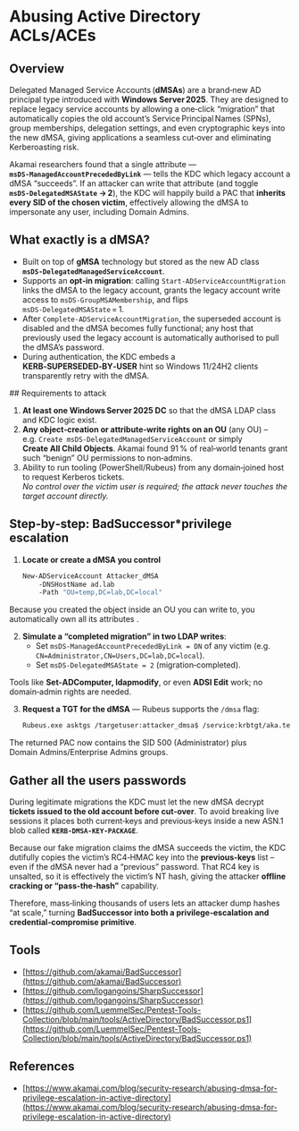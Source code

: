 # Abusing Active Directory ACLs/ACEs

## Overview

Delegated Managed Service Accounts (**dMSAs**) are a brand‑new AD principal type introduced with **Windows Server 2025**. They are designed to replace legacy service accounts by allowing a one‑click “migration” that automatically copies the old account’s Service Principal Names (SPNs), group memberships, delegation settings, and even cryptographic keys into the new dMSA, giving applications a seamless cut‑over and eliminating Kerberoasting risk.

Akamai researchers found that a single attribute — **`msDS‑ManagedAccountPrecededByLink`** — tells the KDC which legacy account a dMSA “succeeds”. If an attacker can write that attribute (and toggle **`msDS‑DelegatedMSAState` → 2**), the KDC will happily build a PAC that **inherits every SID of the chosen victim**, effectively allowing the dMSA to impersonate any user, including Domain Admins. 

## What exactly is a dMSA?

* Built on top of **gMSA** technology but stored as the new AD class **`msDS‑DelegatedManagedServiceAccount`**.  
* Supports an **opt‑in migration**: calling `Start‑ADServiceAccountMigration` links the dMSA to the legacy account, grants the legacy account write access to `msDS‑GroupMSAMembership`, and flips `msDS‑DelegatedMSAState` = 1.  
* After `Complete‑ADServiceAccountMigration`, the superseded account is disabled and the dMSA becomes fully functional; any host that previously used the legacy account is automatically authorised to pull the dMSA’s password.  
* During authentication, the KDC embeds a **KERB‑SUPERSEDED‑BY‑USER** hint so Windows 11/24H2 clients transparently retry with the dMSA.

## Requirements to attack
1. **At least one Windows Server 2025 DC** so that the dMSA LDAP class and KDC logic exist.  
2. **Any object‑creation or attribute‑write rights on an OU** (any OU) – e.g. `Create msDS‑DelegatedManagedServiceAccount` or simply **Create All Child Objects**. Akamai found 91 % of real‑world tenants grant such “benign” OU permissions to non‑admins.  
3. Ability to run tooling (PowerShell/Rubeus) from any domain‑joined host to request Kerberos tickets.  
*No control over the victim user is required; the attack never touches the target account directly.*

## Step‑by‑step: BadSuccessor*privilege escalation

1. **Locate or create a dMSA you control**  
   ```bash
   New‑ADServiceAccount Attacker_dMSA 
       ‑DNSHostName ad.lab 
       ‑Path "OU=temp,DC=lab,DC=local"
    ```

Because you created the object inside an OU you can write to, you automatically own all its attributes .

2. **Simulate a “completed migration” in two LDAP writes**:
    - Set `msDS‑ManagedAccountPrecededByLink = DN` of any victim (e.g. `CN=Administrator,CN=Users,DC=lab,DC=local`).
    - Set `msDS‑DelegatedMSAState = 2` (migration‑completed).

Tools like **Set‑ADComputer, ldapmodify**, or even **ADSI Edit** work; no domain‑admin rights are needed.

3. **Request a TGT for the dMSA** — Rubeus supports the `/dmsa` flag:

    ```bash
    Rubeus.exe asktgs /targetuser:attacker_dmsa$ /service:krbtgt/aka.test /dmsa /opsec /nowrap /ptt /ticket:<Machine TGT>
    ```

The returned PAC now contains the SID 500 (Administrator) plus Domain Admins/Enterprise Admins groups.

## Gather all the users passwords

During legitimate migrations the KDC must let the new dMSA decrypt **tickets issued to the old account before cut‑over**. To avoid breaking live sessions it places both current‑keys and previous‑keys inside a new ASN.1 blob called **`KERB‑DMSA‑KEY‑PACKAGE`**.

Because our fake migration claims the dMSA succeeds the victim, the KDC dutifully copies the victim’s RC4‑HMAC key into the **previous‑keys** list – even if the dMSA never had a “previous” password. That RC4 key is unsalted, so it is effectively the victim’s NT hash, giving the attacker **offline cracking or “pass‑the‑hash”** capability.

Therefore, mass‑linking thousands of users lets an attacker dump hashes “at scale,” turning **BadSuccessor into both a privilege‑escalation and credential‑compromise primitive**.

## Tools

- [https://github.com/akamai/BadSuccessor](https://github.com/akamai/BadSuccessor)
- [https://github.com/logangoins/SharpSuccessor](https://github.com/logangoins/SharpSuccessor)
- [https://github.com/LuemmelSec/Pentest-Tools-Collection/blob/main/tools/ActiveDirectory/BadSuccessor.ps1](https://github.com/LuemmelSec/Pentest-Tools-Collection/blob/main/tools/ActiveDirectory/BadSuccessor.ps1)

## References

- [https://www.akamai.com/blog/security-research/abusing-dmsa-for-privilege-escalation-in-active-directory](https://www.akamai.com/blog/security-research/abusing-dmsa-for-privilege-escalation-in-active-directory)


